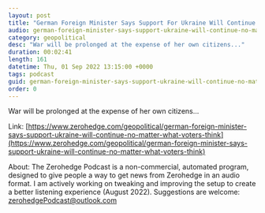 ```yaml
---
layout: post
title: "German Foreign Minister Says Support For Ukraine Will Continue &quot;No Matter What Voters Think&quot;"
audio: german-foreign-minister-says-support-ukraine-will-continue-no-matter-what-voters-think-0
category: geopolitical
desc: "War will be prolonged at the expense of her own citizens..."
duration: 00:02:41
length: 161
datetime: Thu, 01 Sep 2022 13:15:00 +0000
tags: podcast
guid: german-foreign-minister-says-support-ukraine-will-continue-no-matter-what-voters-think-0
order: 0
---
```

War will be prolonged at the expense of her own citizens...

Link: [https://www.zerohedge.com/geopolitical/german-foreign-minister-says-support-ukraine-will-continue-no-matter-what-voters-think](https://www.zerohedge.com/geopolitical/german-foreign-minister-says-support-ukraine-will-continue-no-matter-what-voters-think)

About: The Zerohedge Podcast is a non-commercial, automated program, designed to give people a way to get news from Zerohedge in an audio format.  I am actively working on tweaking and improving the setup to create a better listening experience (August 2022).  Suggestions are welcome: [zerohedgePodcast@outlook.com](mailto:zerohedgePodcast@outlook.com)